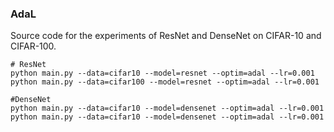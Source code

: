### AdaL

Source code for the experiments of ResNet and DenseNet on CIFAR-10 and CIFAR-100.

```shell
# ResNet
python main.py --data=cifar10 --model=resnet --optim=adal --lr=0.001
python main.py --data=cifar100 --model=resnet --optim=adal --lr=0.001

#DenseNet
python main.py --data=cifar10 --model=densenet --optim=adal --lr=0.001
python main.py --data=cifar10 --model=densenet --optim=adal --lr=0.001

```

